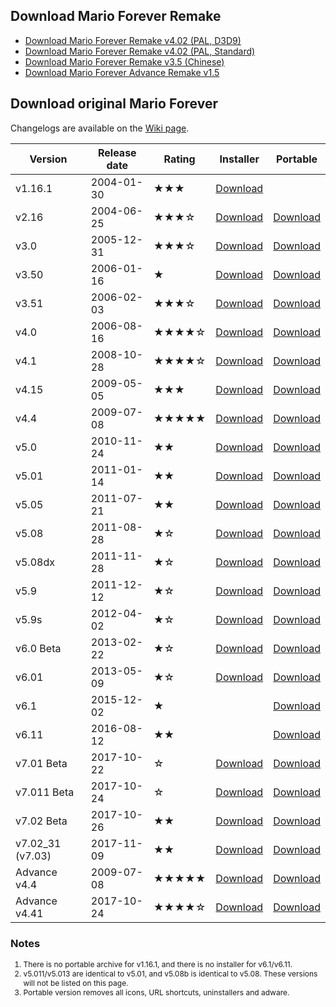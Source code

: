 ## Download Mario Forever Remake

- [Download Mario Forever Remake v4.02 (PAL, D3D9)](https://www.mediafire.com/file/y6gkzn4uq3b1p6x/MFRemake_v4.02_%2528direct_3d_9%2529.rar/file)
- [Download Mario Forever Remake v4.02 (PAL, Standard)](https://www.mediafire.com/file/2o1sxkbu2r5chyn/MFRemake_v4.02.rar/file)
- [Download Mario Forever Remake v3.5 (Chinese)](https://file.marioforever.net/mario-forever/games/chinese-fangames/2017/Mario%20Forever%20Remake%20v3.5.rar)
- [Download Mario Forever Advance Remake v1.5](https://file.marioforever.net/mario-forever/games/chinese-fangames/2017/Mario%20Forever%20Advance%20Remake%20v1.5.rar)

## Download original Mario Forever

Changelogs are available on the [Wiki page](https://en.wiki.marioforever.net/wiki/Mario_Forever).

| Version | Release date | Rating | Installer | Portable |
| --- | --- | --- | --- | --- |
| v1.16.1 | 2004-01-30 | ★★★ | [Download](https://file.marioforever.net/mario-forever/games/original-mf/installer/Mario%20Forever%201.16.1.exe) |     |
| v2.16 | 2004-06-25 | ★★★☆ | [Download](https://file.marioforever.net/mario-forever/games/original-mf/installer/Mario%20Forever%202.16.exe) | [Download](https://file.marioforever.net/mario-forever/games/original-mf/portable/Mario%20Forever%202.16.7z) |
| v3.0 | 2005-12-31 | ★★★☆ | [Download](https://file.marioforever.net/mario-forever/games/original-mf/installer/Mario%20Forever%203.0.exe) | [Download](https://file.marioforever.net/mario-forever/games/original-mf/portable/Mario%20Forever%203.0.7z) |
| v3.50 | 2006-01-16 | ★   | [Download](https://file.marioforever.net/mario-forever/games/original-mf/installer/Mario%20Forever%203.50.exe) | [Download](https://file.marioforever.net/mario-forever/games/original-mf/portable/Mario%20Forever%203.50.7z) |
| v3.51 | 2006-02-03 | ★★★☆ | [Download](https://file.marioforever.net/mario-forever/games/original-mf/installer/Mario%20Forever%203.51.exe) | [Download](https://file.marioforever.net/mario-forever/games/original-mf/portable/Mario%20Forever%203.51.7z) |
| v4.0 | 2006-08-16 | ★★★★☆ | [Download](https://file.marioforever.net/mario-forever/games/original-mf/installer/Mario%20Forever%204.0.exe) | [Download](https://file.marioforever.net/mario-forever/games/original-mf/portable/Mario%20Forever%204.0.7z) |
| v4.1 | 2008-10-28 | ★★★★☆ | [Download](https://file.marioforever.net/mario-forever/games/original-mf/installer/Mario%20Forever%204.1.exe) | [Download](https://file.marioforever.net/mario-forever/games/original-mf/portable/Mario%20Forever%204.1.7z) |
| v4.15 | 2009-05-05 | ★★★ | [Download](https://file.marioforever.net/mario-forever/games/original-mf/installer/Mario%20Forever%204.15.exe) | [Download](https://file.marioforever.net/mario-forever/games/original-mf/portable/Mario%20Forever%204.15.7z) |
| v4.4 | 2009-07-08 | ★★★★★ | [Download](https://file.marioforever.net/mario-forever/games/original-mf/installer/Mario%20Forever%204.4.exe) | [Download](https://file.marioforever.net/mario-forever/games/original-mf/portable/Mario%20Forever%204.4.7z) |
| v5.0 | 2010-11-24 | ★★  | [Download](https://file.marioforever.net/mario-forever/games/original-mf/installer/Mario%20Forever%205.0.exe) | [Download](https://file.marioforever.net/mario-forever/games/original-mf/portable/Mario%20Forever%205.0.7z) |
| v5.01 | 2011-01-14 | ★★  | [Download](https://file.marioforever.net/mario-forever/games/original-mf/installer/Mario%20Forever%205.01.exe) | [Download](https://file.marioforever.net/mario-forever/games/original-mf/portable/Mario%20Forever%205.01.7z) |
| v5.05 | 2011-07-21 | ★★  | [Download](https://file.marioforever.net/mario-forever/games/original-mf/installer/Mario%20Forever%205.05.exe) | [Download](https://file.marioforever.net/mario-forever/games/original-mf/portable/Mario%20Forever%205.05.7z) |
| v5.08 | 2011-08-28 | ★☆  | [Download](https://file.marioforever.net/mario-forever/games/original-mf/installer/Mario%20Forever%205.08.exe) | [Download](https://file.marioforever.net/mario-forever/games/original-mf/portable/Mario%20Forever%205.08.7z) |
| v5.08dx | 2011-11-28 | ★☆  | [Download](https://file.marioforever.net/mario-forever/games/original-mf/installer/Mario%20Forever%205.08dx.exe) | [Download](https://file.marioforever.net/mario-forever/games/original-mf/portable/Mario%20Forever%205.08%20Direct%20X.7z) |
| v5.9 | 2011-12-12 | ★☆  | [Download](https://file.marioforever.net/mario-forever/games/original-mf/installer/Mario%20Forever%205.9.exe) | [Download](https://file.marioforever.net/mario-forever/games/original-mf/portable/Mario%20Forever%205.9.7z) |
| v5.9s | 2012-04-02 | ★☆  | [Download](https://file.marioforever.net/mario-forever/games/original-mf/installer/Mario%20Forever%205.9s.exe) | [Download](https://file.marioforever.net/mario-forever/games/original-mf/portable/Mario%20Forever%205.9s.7z) |
| v6.0 Beta | 2013-02-22 | ★☆  | [Download](https://file.marioforever.net/mario-forever/games/original-mf/installer/Mario%20Forever%206.0.exe) | [Download](https://file.marioforever.net/mario-forever/games/original-mf/portable/Mario%20Forever%206.0.7z) |
| v6.01 | 2013-05-09 | ★☆  | [Download](https://file.marioforever.net/mario-forever/games/original-mf/installer/Mario%20Forever%206.01.exe) | [Download](https://file.marioforever.net/mario-forever/games/original-mf/portable/Mario%20Forever%206.01.7z) |
| v6.1 | 2015-12-02 | ★   |     | [Download](https://file.marioforever.net/mario-forever/games/original-mf/portable/Mario%20Forever%206.1.rar) |
| v6.11 | 2016-08-12 | ★★  |     | [Download](https://file.marioforever.net/mario-forever/games/original-mf/portable/Mario%20Forever%206.11.rar) |
| v7.01 Beta | 2017-10-22 | ☆   | [Download](https://file.marioforever.net/mario-forever/games/original-mf/installer/Mario%20Forever%207.01.exe) | [Download](https://file.marioforever.net/mario-forever/games/original-mf/portable/Mario%20Forever%207.01.7z) |
| v7.011 Beta | 2017-10-24 | ☆   | [Download](https://file.marioforever.net/mario-forever/games/original-mf/installer/Mario%20Forever%207.011.exe) | [Download](https://file.marioforever.net/mario-forever/games/original-mf/portable/Mario%20Forever%207.011.7z) |
| v7.02 Beta | 2017-10-26 | ★★  | [Download](https://file.marioforever.net/mario-forever/games/original-mf/installer/Mario%20Forever%207.02.exe) | [Download](https://file.marioforever.net/mario-forever/games/original-mf/portable/Mario%20Forever%207.02.7z) |
| v7.02_31 (v7.03) | 2017-11-09 | ★★  | [Download](https://file.marioforever.net/mario-forever/games/original-mf/installer/Mario%20Forever%207.03.exe) | [Download](https://file.marioforever.net/mario-forever/games/original-mf/portable/Mario%20Forever%207.03.7z) |
| Advance v4.4 | 2009-07-08 | ★★★★★ | [Download](https://file.marioforever.net/mario-forever/games/original-mf/installer/Mario%20Forever%20Advance.exe) | [Download](https://file.marioforever.net/mario-forever/games/original-mf/portable/Mario%20Forever%20Advance%20Edition.7z) |
| Advance v4.41 | 2017-10-24 | ★★★★☆ | [Download](https://file.marioforever.net/mario-forever/games/original-mf/installer/Mario%20Forever%20Advance%20v4.41.exe) | [Download](https://file.marioforever.net/mario-forever/games/original-mf/portable/Mario%20Forever%20Advance%20v4.41.7z) |

### Notes
<div style="font-size:12px">

1. There is no portable archive for v1.16.1, and there is no installer for v6.1/v6.11.  
2. v5.011/v5.013 are identical to v5.01, and v5.08b is identical to v5.08. These versions will not be listed on this page.  
3. Portable version removes all icons, URL shortcuts, uninstallers and adware. 
</div>
